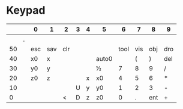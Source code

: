 # Keypad


|    | |  0  |  1  |  2  |  3  |  4  |  5  |  6  |  7  |  8  |  9  |
|----|-|-----|-----|-----|-----|-----|-----|-----|-----|-----|-----|
|    |.|     |     |     |     |     |     |     |     |     |     |
| 50 | | esc | sav | clr |     |     |     | tool| vis | obj | dro |
| 40 | |  x0 |  x  |     |     |     |auto0|     |  (  |  )  | del |
| 30 | |  y0 |  y  |     |     |     |  ½  |  7  |  8  |  9  |  /  |
| 20 | |  z0 |  z  |     |     |  x  |  x0 |  4  |  5  |  6  |  *  |
| 10 | |     |     |     |  U  |  y  |  y0 |  1  |  2  |  3  |  -  |
|  0 | |     |     |  <  |  D  |  z  |  z0 |  0  |  .  | ent |  +  |

